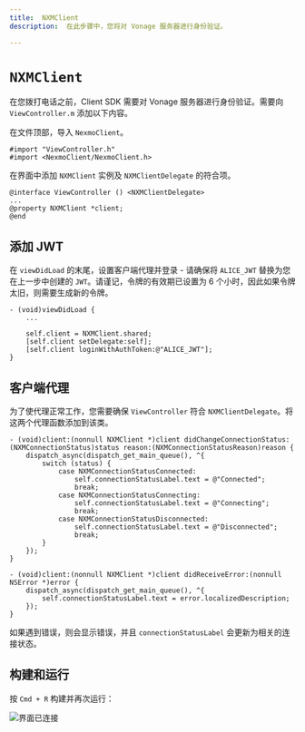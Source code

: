 ```yaml
---
title:  NXMClient
description:  在此步骤中，您将对 Vonage 服务器进行身份验证。

---
```


`NXMClient`
===========

在您拨打电话之前，Client SDK 需要对 Vonage 服务器进行身份验证。需要向 `ViewController.m` 添加以下内容。

在文件顶部，导入 `NexmoClient`。

```objective_c
#import "ViewController.h"
#import <NexmoClient/NexmoClient.h>
```

在界面中添加 `NXMClient` 实例及 `NXMClientDelegate` 的符合项。

```objective_c
@interface ViewController () <NXMClientDelegate>
...
@property NXMClient *client;
@end
```

添加 JWT
------

在 `viewDidLoad` 的末尾，设置客户端代理并登录 - 请确保将 `ALICE_JWT` 替换为您在上一步中创建的 `JWT`。请谨记，令牌的有效期已设置为 6 个小时，因此如果令牌太旧，则需要生成新的令牌。

```objective_c
- (void)viewDidLoad {
    ...
    
    self.client = NXMClient.shared;
    [self.client setDelegate:self];
    [self.client loginWithAuthToken:@"ALICE_JWT"];
}
```

客户端代理
-----

为了使代理正常工作，您需要确保 `ViewController` 符合 `NXMClientDelegate`。将这两个代理函数添加到该类。

```objective_c
- (void)client:(nonnull NXMClient *)client didChangeConnectionStatus:(NXMConnectionStatus)status reason:(NXMConnectionStatusReason)reason {
    dispatch_async(dispatch_get_main_queue(), ^{
        switch (status) {
            case NXMConnectionStatusConnected:
                self.connectionStatusLabel.text = @"Connected";
                break;
            case NXMConnectionStatusConnecting:
                self.connectionStatusLabel.text = @"Connecting";
                break;
            case NXMConnectionStatusDisconnected:
                self.connectionStatusLabel.text = @"Disconnected";
                break;
        }
    });
}

- (void)client:(nonnull NXMClient *)client didReceiveError:(nonnull NSError *)error {
    dispatch_async(dispatch_get_main_queue(), ^{
        self.connectionStatusLabel.text = error.localizedDescription;
    });
}
```

如果遇到错误，则会显示错误，并且 `connectionStatusLabel` 会更新为相关的连接状态。

构建和运行
-----

按 `Cmd + R` 构建并再次运行：

![界面已连接](/meta/client-sdk/ios-phone-to-app/interface-connected.png)

